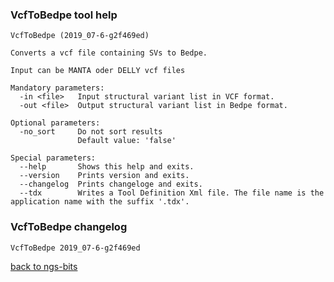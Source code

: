 ### VcfToBedpe tool help
	VcfToBedpe (2019_07-6-g2f469ed)
	
	Converts a vcf file containing SVs to Bedpe.
	
	Input can be MANTA oder DELLY vcf files
	
	Mandatory parameters:
	  -in <file>   Input structural variant list in VCF format.
	  -out <file>  Output structural variant list in Bedpe format.
	
	Optional parameters:
	  -no_sort     Do not sort results
	               Default value: 'false'
	
	Special parameters:
	  --help       Shows this help and exits.
	  --version    Prints version and exits.
	  --changelog  Prints changeloge and exits.
	  --tdx        Writes a Tool Definition Xml file. The file name is the application name with the suffix '.tdx'.
	
### VcfToBedpe changelog
	VcfToBedpe 2019_07-6-g2f469ed
	
[back to ngs-bits](https://github.com/imgag/ngs-bits)
